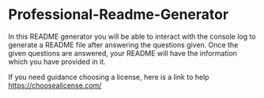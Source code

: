 # Professional-Readme-Generator
In this README generator you will be able to interact with the console log to 
generate a README file after answering the questions given. Once the given questions
are answered, your README will have the information which you have provided in it.


 If you need guidance choosing a license, here is a link to help https://choosealicense.com/
